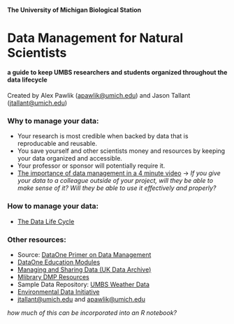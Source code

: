 #### The University of Michigan Biological Station
# Data Management for Natural Scientists
#### a guide to keep UMBS researchers and students organized throughout the data lifecycle
Created by Alex Pawlik (apawlik@umich.edu) and Jason Tallant (jtallant@umich.edu)


### Why to manage your data:
- Your research is most credible when backed by data that is reproducable and reusable.
- You save yourself and other scientists money and resources by keeping your data organized and accessible.
- Your professor or sponsor will potentially require it.
- [The importance of data management in a 4 minute video](https://www.youtube.com/watch?v=N2zK3sAtr-4)
-> *If you give your data to a colleague outside of your project, will they be able to make sense of it? Will they be able to use it effectively and properly?*


### How to manage your data:
- [The Data Life Cycle](lifecycle.md)


### Other resources:
- Source: [DataOne Primer on Data Management](https://old.dataone.org/sites/all/documents/DataONE_BP_Primer_020212.pdf)
- [DataOne Education Modules](https://old.dataone.org/education-modules)
- [Managing and Sharing Data (UK Data Archive)](https://ukdataservice.ac.uk/media/622417/managingsharing.pdf)
- [Mlibrary DMP Resources](https://guides.lib.umich.edu/engin-dmp)
- Sample Data Repository: [UMBS Weather Data](https://portal.edirepository.org/nis/mapbrowse?scope=edi&identifier=549)
- [Environmental Data Initiative](https://environmentaldatainitiative.org)
- jtallant@umich.edu and apawlik@umich.edu


*how much of this can be incorporated into an R notebook?*

